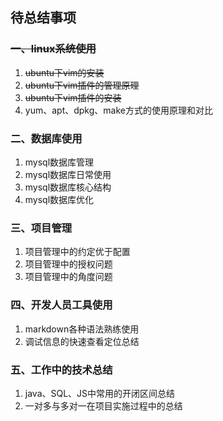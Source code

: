 ## 待总结事项
### ~~一、linux系统使用~~
1. ~~ubuntu下vim的安装~~
1. ~~ubuntu下vim插件的管理原理~~
1. ~~ubuntu下vim插件的安装~~
1. yum、apt、dpkg、make方式的使用原理和对比
### 二、数据库使用
1. mysql数据库管理
1. mysql数据库日常使用
1. mysql数据库核心结构
1. mysql数据库优化

### 三、项目管理
1. 项目管理中的约定优于配置
1. 项目管理中的授权问题
1. 项目管理中的角度问题

### 四、开发人员工具使用
1. markdown各种语法熟练使用
1. 调试信息的快速查看定位总结  

### 五、工作中的技术总结
1. java、SQL、JS中常用的开闭区间总结
1. 一对多与多对一在项目实施过程中的总结

